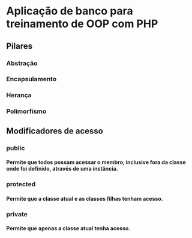 # Aplicação de banco para treinamento de OOP com PHP

## Pilares
### Abstração
### Encapsulamento
### Herança
### Polimorfismo

## Modificadores de acesso

### public
#### Permite que todos possam acessar o membro, inclusive fora da classe onde foi definido, através de uma instância.

### protected
#### Permite que a classe atual e as classes filhas tenham acesso.

### private
#### Permite que apenas a classe atual tenha acesso.